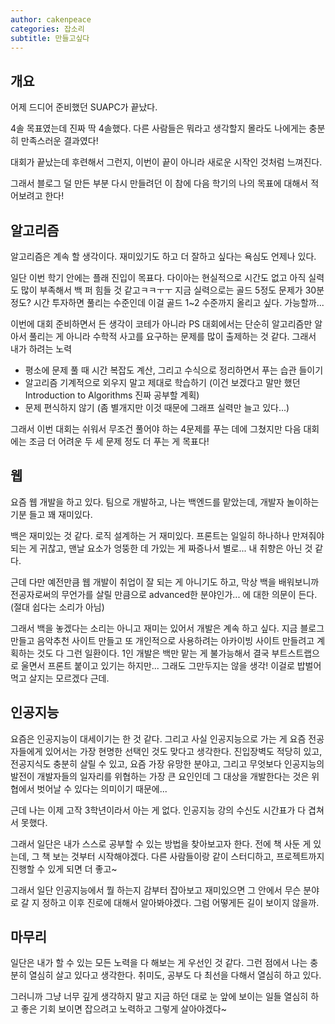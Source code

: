 ```yaml
---
author: cakenpeace
categories: 잡소리
subtitle: 만들고싶다
---
```


## 개요

어제 드디어 준비했던 SUAPC가 끝났다.

4솔 목표였는데 진짜 딱 4솔했다. 다른 사람들은 뭐라고 생각할지 몰라도 나에게는 충분히 만족스러운 결과였다!

대회가 끝났는데 후련해서 그런지, 이번이 끝이 아니라 새로운 시작인 것처럼 느껴진다.

그래서 블로그 덜 만든 부분 다시 만들려던 이 참에 다음 학기의 나의 목표에 대해서 적어보려고 한다!

## 알고리즘

알고리즘은 계속 할 생각이다. 재미있기도 하고 더 잘하고 싶다는 욕심도 언제나 있다.

일단 이번 학기 안에는 플래 진입이 목표다. 다이아는 현실적으로 시간도 없고 아직 실력도 많이 부족해서 백 퍼 힘들 것 같고ㅋㅋㅜㅜ 지금 실력으로는 골드 5정도 문제가 30분 정도? 시간 투자하면 풀리는 수준인데 이걸 골드 1~2 수준까지 올리고 싶다. 가능할까...

이번에 대회 준비하면서 든 생각이 코테가 아니라 PS 대회에서는 단순히 알고리즘만 알아서 풀리는 게 아니라 수학적 사고를 요구하는 문제를 많이 출제하는 것 같다. 그래서 내가 하려는 노력

- 평소에 문제 풀 때 시간 복잡도 계산, 그리고 수식으로 정리하면서 푸는 습관 들이기
- 알고리즘 기계적으로 외우지 말고 제대로 학습하기 (이건 보겠다고 말만 했던 Introduction to Algorithms 진짜 공부할 계획)
- 문제 편식하지 않기 (좀 별개지만 이것 때문에 그래프 실력만 늘고 있다...)

그래서 이번 대회는 쉬워서 무조건 풀어야 하는 4문제를 푸는 데에 그쳤지만 다음 대회에는 조금 더 어려운 두 세 문제 정도 더 푸는 게 목표다!

## 웹

요즘 웹 개발을 하고 있다. 팀으로 개발하고, 나는 백엔드를 맡았는데, 개발자 놀이하는 기분 들고 꽤 재미있다.

백은 재미있는 것 같다. 로직 설계하는 거 재미있다. 프론트는 일일히 하나하나 만져줘야 되는 게 귀찮고, 맨날 요소가 엉뚱한 데 가있는 게 짜증나서 별로... 내 취향은 아닌 것 같다.

근데 다만 예전만큼 웹 개발이 취업이 잘 되는 게 아니기도 하고, 막상 백을 배워보니까 전공자로써의 무언가를 살릴 만큼으로 advanced한 분야인가... 에 대한 의문이 든다. (절대 쉽다는 소리가 아님)

그래서 백을 놓겠다는 소리는 아니고 재미는 있어서 개발은 계속 하고 싶다. 지금 블로그 만들고 음악추천 사이트 만들고 또 개인적으로 사용하려는 아카이빙 사이트 만들려고 계획하는 것도 다 그런 일환이다. 1인 개발은 백만 맡는 게 불가능해서 결국 부트스트랩으로 울면서 프론트 붙이고 있기는 하지만... 그래도 그만두지는 않을 생각! 이걸로 밥벌어먹고 살지는 모르겠다 근데.

## 인공지능

요즘은 인공지능이 대세이기는 한 것 같다. 그리고 사실 인공지능으로 가는 게 요즘 전공자들에게 있어서는 가장 현명한 선택인 것도 맞다고 생각한다. 진입장벽도 적당히 있고, 전공지식도 충분히 살릴 수 있고, 요즘 가장 유망한 분야고, 그리고 무엇보다 인공지능의 발전이 개발자들의 일자리를 위협하는 가장 큰 요인인데 그 대상을 개발한다는 것은 위협에서 벗어날 수 있다는 의미이기 때문에...

근데 나는 이제 고작 3학년이라서 아는 게 없다. 인공지능 강의 수신도 시간표가 다 겹쳐서 못했다.

그래서 일단은 내가 스스로 공부할 수 있는 방법을 찾아보고자 한다. 전에 책 사둔 게 있는데, 그 책 보는 것부터 시작해야겠다. 다른 사람들이랑 같이 스터디하고, 프로젝트까지 진행할 수 있게 되면 더 좋고~

그래서 일단 인공지능에서 뭘 하는지 감부터 잡아보고 재미있으면 그 안에서 무슨 분야로 갈 지 정하고 이후 진로에 대해서 알아봐야겠다. 그럼 어떻게든 길이 보이지 않을까.

## 마무리

일단은 내가 할 수 있는 모든 노력을 다 해보는 게 우선인 것 같다. 그런 점에서 나는 충분히 열심히 살고 있다고 생각한다. 취미도, 공부도 다 최선을 다해서 열심히 하고 있다.

그러니까 그냥 너무 깊게 생각하지 말고 지금 하던 대로 눈 앞에 보이는 일들 열심히 하고 좋은 기회 보이면 잡으려고 노력하고 그렇게 살아야겠다~ 